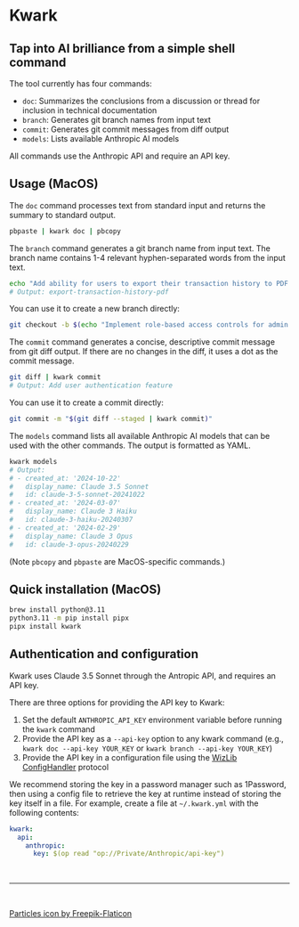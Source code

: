 <!-- PACKAGE file - intended to be shown when a user browses the package in a registry, incuding PyPI. Content is focused on what a _consumer_ of the application might want to know. -->

# Kwark

## Tap into AI brilliance from a simple shell command

The tool currently has four commands:
- `doc`: Summarizes the conclusions from a discussion or thread for inclusion in technical documentation
- `branch`: Generates git branch names from input text
- `commit`: Generates git commit messages from diff output
- `models`: Lists available Anthropic AI models

All commands use the Anthropic API and require an API key.

## Usage (MacOS)

The `doc` command processes text from standard input and returns the summary to standard output.

```bash
pbpaste | kwark doc | pbcopy
```
The `branch` command generates a git branch name from input text. The branch name contains 1-4 relevant hyphen-separated words from the input text.

```bash
echo "Add ability for users to export their transaction history to PDF for quarterly tax reporting" | kwark branch
# Output: export-transaction-history-pdf
```

You can use it to create a new branch directly:

```bash
git checkout -b $(echo "Implement role-based access controls for admin dashboard" | kwark branch)
```

The `commit` command generates a concise, descriptive commit message from git diff output. If there are no changes in the diff, it uses a dot as the commit message.

```bash
git diff | kwark commit
# Output: Add user authentication feature
```

You can use it to create a commit directly:

```bash
git commit -m "$(git diff --staged | kwark commit)"
```

The `models` command lists all available Anthropic AI models that can be used with the other commands. The output is formatted as YAML.

```bash
kwark models
# Output:
# - created_at: '2024-10-22'
#   display_name: Claude 3.5 Sonnet
#   id: claude-3-5-sonnet-20241022
# - created_at: '2024-03-07'
#   display_name: Claude 3 Haiku
#   id: claude-3-haiku-20240307  
# - created_at: '2024-02-29'
#   display_name: Claude 3 Opus
#   id: claude-3-opus-20240229
```

(Note `pbcopy` and `pbpaste` are MacOS-specific commands.)

## Quick installation (MacOS)

```bash
brew install python@3.11
python3.11 -m pip install pipx
pipx install kwark
```

## Authentication and configuration

Kwark uses Claude 3.5 Sonnet through the Antropic API, and requires an API key.

There are three options for providing the API key to Kwark:

1. Set the default `ANTHROPIC_API_KEY` environment variable before running the `kwark` command
2. Provide the API key as a `--api-key` option to any kwark command (e.g., `kwark doc --api-key YOUR_KEY` or `kwark branch --api-key YOUR_KEY`)
3. Provide the API key in a configuration file using the [WizLib ConfigHandler](https://wizlib.steamwiz.io/api/config-handler) protocol

We recommend storing the key in a password manager such as 1Password, then using a config file to retrieve the key at runtime instead of storing the key itself in a file. For example, create a file at `~/.kwark.yml` with the following contents:

```yaml
kwark:
  api:
    anthropic:
      key: $(op read "op://Private/Anthropic/api-key")
```

<br/>

---

<br/>

<a href="https://www.flaticon.com/free-icons/particles">Particles icon by Freepik-Flaticon</a>
